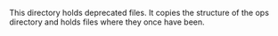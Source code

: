 This directory holds deprecated files. It copies the structure of the ops directory and holds files where they once have been.
